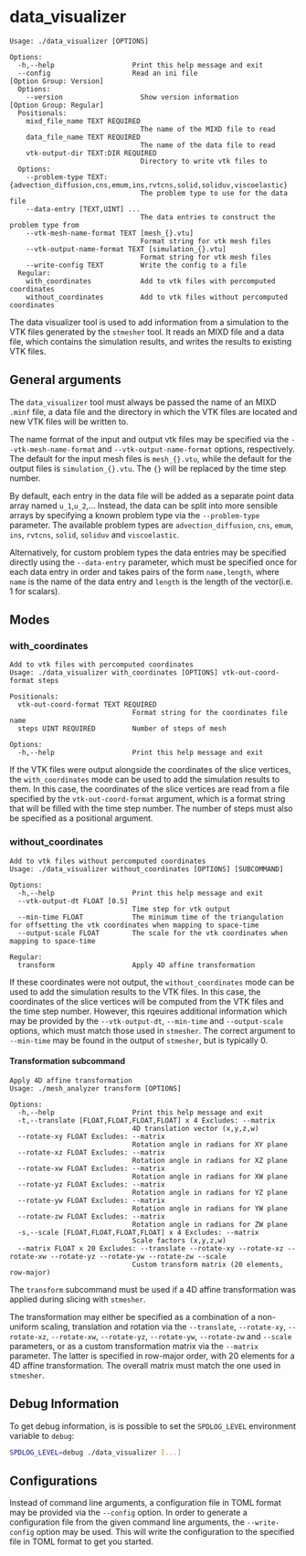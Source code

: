 # data_visualizer

```
Usage: ./data_visualizer [OPTIONS]

Options:
  -h,--help                   Print this help message and exit
  --config                    Read an ini file
[Option Group: Version]
  Options:
    --version                   Show version information
[Option Group: Regular]
  Positionals:
    mixd_file_name TEXT REQUIRED
                                The name of the MIXD file to read
    data_file_name TEXT REQUIRED
                                The name of the data file to read
    vtk-output-dir TEXT:DIR REQUIRED
                                Directory to write vtk files to
  Options:
    --problem-type TEXT:{advection_diffusion,cns,emum,ins,rvtcns,solid,soliduv,viscoelastic}
                                The problem type to use for the data file
    --data-entry [TEXT,UINT] ...
                                The data entries to construct the problem type from
    --vtk-mesh-name-format TEXT [mesh_{}.vtu] 
                                Format string for vtk mesh files
    --vtk-output-name-format TEXT [simulation_{}.vtu] 
                                Format string for vtk mesh files
    --write-config TEXT         Write the config to a file
  Regular:
    with_coordinates            Add to vtk files with percomputed coordinates
    without_coordinates         Add to vtk files without percomputed coordinates
```

The data visualizer tool is used to add information from a simulation to the VTK files generated by the `stmesher` tool. It reads an MIXD file and a data file, which contains the simulation results, and writes the results to existing VTK files.

## General arguments

The `data_visualizer` tool must always be passed the name of an MIXD `.minf` file, a data file and the directory in which the VTK files are located and new VTK files will be written to. 

The name format of the input and output vtk files may be specified via the `--vtk-mesh-name-format` and `--vtk-output-name-format` options, respectively. The default for the input mesh files is `mesh_{}.vtu`, while the default for the output files is `simulation_{}.vtu`. The `{}` will be replaced by the time step number.

By default, each entry in the data file will be added as a separate point data array named `u_1`,`u_2`,... Instead, the data can be split into more sensible arrays by specifying a known problem type via the `--problem-type` parameter. The available problem types are `advection_diffusion`, `cns`, `emum`, `ins`, `rvtcns`, `solid`, `soliduv` and `viscoelastic`. 

Alternatively, for custom problem types the data entries may be specified directly using the `--data-entry` parameter, which must be specified once for each data entry in order and takes  pairs of the form `name,length`, where `name` is the name of the data entry and `length` is the length of the vector(i.e. 1 for scalars).

## Modes

### with_coordinates

```
Add to vtk files with percomputed coordinates
Usage: ./data_visualizer with_coordinates [OPTIONS] vtk-out-coord-format steps

Positionals:
  vtk-out-coord-format TEXT REQUIRED
                              Format string for the coordinates file name
  steps UINT REQUIRED         Number of steps of mesh

Options:
  -h,--help                   Print this help message and exit
```

If the VTK files were output alongside the coordinates of the slice vertices, the `with_coordinates` mode can be used to add the simulation results to them. In this case, the coordinates of the slice vertices are read from a file specified by the `vtk-out-coord-format` argument, which is a format string that will be filled with the time step number. The number of steps must also be specified as a positional argument.

### without_coordinates

```
Add to vtk files without percomputed coordinates
Usage: ./data_visualizer without_coordinates [OPTIONS] [SUBCOMMAND]

Options:
  -h,--help                   Print this help message and exit
  --vtk-output-dt FLOAT [0.5] 
                              Time step for vtk output
  --min-time FLOAT            The minimum time of the triangulation for offsetting the vtk coordinates when mapping to space-time
  --output-scale FLOAT        The scale for the vtk coordinates when mapping to space-time

Regular:
  transform                   Apply 4D affine transformation
```

If these coordinates were not output, the `without_coordinates` mode can be used to add the simulation results to the VTK files. In this case, the coordinates of the slice vertices will be computed from the VTK files and the time step number. However, this rqeuires additional information which may be provided by the `--vtk-output-dt`, `--min-time` and `--output-scale` options, which must match those used in `stmesher`. The correct argument to  `--min-time` may be found in the output of `stmesher`, but is typically 0.

#### Transformation subcommand

```
Apply 4D affine transformation
Usage: ./mesh_analyzer transform [OPTIONS]

Options:
  -h,--help                   Print this help message and exit
  -t,--translate [FLOAT,FLOAT,FLOAT,FLOAT] x 4 Excludes: --matrix
                              4D translation vector (x,y,z,w)
  --rotate-xy FLOAT Excludes: --matrix
                              Rotation angle in radians for XY plane
  --rotate-xz FLOAT Excludes: --matrix
                              Rotation angle in radians for XZ plane
  --rotate-xw FLOAT Excludes: --matrix
                              Rotation angle in radians for XW plane
  --rotate-yz FLOAT Excludes: --matrix
                              Rotation angle in radians for YZ plane
  --rotate-yw FLOAT Excludes: --matrix
                              Rotation angle in radians for YW plane
  --rotate-zw FLOAT Excludes: --matrix
                              Rotation angle in radians for ZW plane
  -s,--scale [FLOAT,FLOAT,FLOAT,FLOAT] x 4 Excludes: --matrix
                              Scale factors (x,y,z,w)
  --matrix FLOAT x 20 Excludes: --translate --rotate-xy --rotate-xz --rotate-xw --rotate-yz --rotate-yw --rotate-zw --scale
                              Custom transform matrix (20 elements, row-major)
```

The `transform` subcommand must be used if a 4D affine transformation was applied during slicing with `stmesher`.

The transformation may either be specified as a combination of a non-uniform scaling, translation and rotation via the `--translate`, `--rotate-xy`, `--rotate-xz`, `--rotate-xw`, `--rotate-yz`, `--rotate-yw`, `--rotate-zw` and `--scale` parameters, or as a custom transformation matrix via the `--matrix` parameter. The latter is specified in row-major order, with 20 elements for a 4D affine transformation. The overall matrix must match the one used in `stmesher`.


## Debug Information 

To get debug information, is is possible to set the `SPDLOG_LEVEL` environment variable to `debug`:
```bash
SPDLOG_LEVEL=debug ./data_visualizer [...]
```

## Configurations

Instead of command line arguments, a configuration file in TOML format may be provided via the `--config` option. In order to generate a configuration file from the given command line arguments, the `--write-config` option may be used. This will write the configuration to the specified file in TOML format to get you started.
